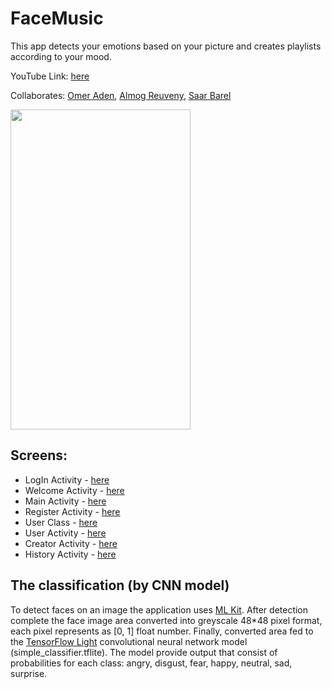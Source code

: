 
# FaceMusic
This app detects your emotions based on your picture and creates playlists according to your mood.  

YouTube Link: [here](https://github.com/LeveI-Up/AI_Ex8/blob/main/%D7%9E%D7%98%D7%9C%D7%94%208.pdf)

Collaborates: [Omer Aden](https://github.com/omer6546), [Almog Reuveny](https://github.com/almogre02), [Saar Barel](https://github.com/saar95)


<img src="https://user-images.githubusercontent.com/20986238/146235701-4a91d541-29f8-4fdb-9999-c7a6fdd8f42e.jpg" width="288" height="512">



## Screens:
  * LogIn Activity - [here](https://github.com/almogre02/FaceMusic/blob/main/app/src/main/java/com/lampa/emotionrecognition/LoginActivity.java)
  * Welcome Activity - [here](https://github.com/almogre02/FaceMusic/blob/main/app/src/main/java/com/lampa/emotionrecognition/WelcomeActivity.java)
  * Main Activity - [here](https://github.com/almogre02/FaceMusic/blob/main/app/src/main/java/com/lampa/emotionrecognition/MainActivity.java)
  * Register Activity - [here](https://github.com/almogre02/FaceMusic/blob/main/app/src/main/java/com/lampa/emotionrecognition/RegisterActivity.java)
  * User Class - [here](https://github.com/almogre02/FaceMusic/blob/main/app/src/main/java/com/lampa/emotionrecognition/UserClass.java)
  * User Activity - [here](https://github.com/almogre02/FaceMusic/blob/main/app/src/main/java/com/lampa/emotionrecognition/UserActivity.java)
  * Creator Activity - [here](https://github.com/almogre02/FaceMusic/blob/main/app/src/main/java/com/lampa/emotionrecognition/CreatorActivity.java)
  * History Activity - [here](https://github.com/almogre02/FaceMusic/blob/main/app/src/main/java/com/lampa/emotionrecognition/HistoryActivity.java)
  


## The classification (by CNN model)
To detect faces on an image the application uses [ML Kit](https://developers.google.com/ml-kit).
After detection complete the face image area converted into greyscale 48*48 pixel format, each pixel represents as [0, 1] float number.
Finally, converted area fed to the [TensorFlow Light](https://www.tensorflow.org/lite/guide) convolutional neural network model (simple_classifier.tflite).
The model provide output that consist of probabilities for each class: angry, disgust, fear, happy, neutral, sad, surprise.  

